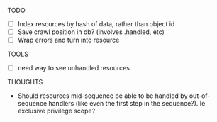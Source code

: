 TODO
 - [ ] Index resources by hash of data, rather than object id
 - [ ] Save crawl position in db? (involves .handled, etc)
 - [ ] Wrap errors and turn into resource

TOOLS
-  [ ] need way to see unhandled resources

THOUGHTS
 - Should resources mid-sequence be able to be handled by out-of-sequence handlers (like even the first step in the sequence?). Ie exclusive privilege scope?